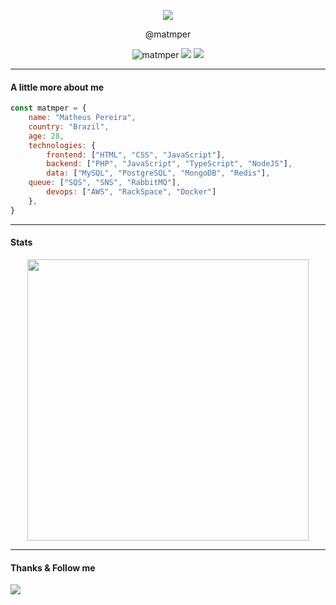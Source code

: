 <p align="center">
	<a href="https://matheusp.com.br" target="_blank">
		<img src="https://matheusp.com.br/assets/img/logotipo-matheus-pereira.png"/>
	</a>
</p>

<p align="center">
	@matmper
</p>

<p align="center">
    <img src="https://komarev.com/ghpvc/?username=matmper&style=for-the-badge&logo=appveyor&color=ff69b4" alt="matmper" />
	<img src="https://img.shields.io/github/followers/Parply?style=for-the-badge&color=ff69b4" />
	<img src="https://img.shields.io/github/last-commit/matmper/matmper?style=for-the-badge&label=Updated&color=ff69b4" />
</p>

---

#### A little more about me
```js
const matmper = {
    name: "Matheus Pereira",
    country: "Brazil",
    age: 28,
    technologies: {
        frontend: ["HTML", "CSS", "JavaScript"],
        backend: ["PHP", "JavaScript", "TypeScript", "NodeJS"],
        data: ["MySQL", "PostgreSQL", "MongoDB", "Redis"],
	queue: ["SQS", "SNS", "RabbitMQ"],
        devops: ["AWS", "RackSpace", "Docker"]
    },
}
```

---

#### Stats
<p align="center">
	<img align="center" width="450" src="https://github-readme-stats.vercel.app/api?username=matmper"/>
</p>

---

#### Thanks & Follow me

<a href="https://linkedin.com/in/matheusmp" target="_blank">
	<img align="center" src="https://img.shields.io/badge/linkedin-%230077B5.svg?style=for-the-badge&logo=linkedin&logoColor=white"/>
</a>
